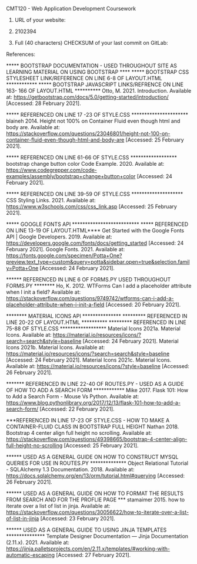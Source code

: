 CMT120 - Web Application Development Coursework

1. URL of your website:

2. 2102394

3. Full (40 characters) CHECKSUM of your last commit on GitLab:

References:

*****  BOOTSTRAP DOCUMENTATION - USED THROUGHOUT SITE AS LEARNING MATERIAL ON USING BOOTSTRAP ****
*****  BOOTSTRAP CSS STYLESHEET LINK/REFERENCE ON LINE 6-8 OF LAYOUT.HTML ************
*****  BOOTSTRAP JAVASCRIPT LINKS/REFRENCE ON LINE 163- 166 OF LAYOUT.HTML ********** 
Otto, M. 2021. Introduction. Available at: https://getbootstrap.com/docs/5.0/getting-started/introduction/ [Accessed: 28 February 2021].

***** REFERENCED ON LINE 17 -23 OF STYLE.CSS  **********************
blaineh 2014. Height not 100% on Container Fluid even though html and body are. Available at: https://stackoverflow.com/questions/23046801/height-not-100-on-container-fluid-even-though-html-and-body-are [Accessed: 25 February 2021].

***** REFERENCED ON LINE 61-66 OF STYLE.CSS  ******************
bootstrap change button color Code Example. 2020. Available at: https://www.codegrepper.com/code-examples/assembly/bootstrap+change+button+color [Accessed: 24 February 2021].

***** REFERENCED ON LINE 39-59 OF STYLE.CSS ********************
CSS Styling Links. 2021. Available at: https://www.w3schools.com/css/css_link.asp [Accessed: 25 February 2021].


***** GOOGLE FONTS API **************************
***** REFERENCED ON LINE 13-19 OF LAYOUT.HTML****
Get Started with the Google Fonts API  |  Google Developers. 2019. Available at: https://developers.google.com/fonts/docs/getting_started [Accessed: 24 February 2021].
Google Fonts. 2021. Available at: https://fonts.google.com/specimen/Potta+One?preview.text_type=custom&query=potta&sidebar.open=true&selection.family=Potta+One [Accessed: 24 February 2021].

****** REFERENCED IN LINE 6 OF FORMS.PY USED THROUGHOUT FORMS.PY ********
Ho, K. 2012. WTForms Can I add a placeholder attribute when I init a field? Available at: https://stackoverflow.com/questions/9749742/wtforms-can-i-add-a-placeholder-attribute-when-i-init-a-field [Accessed: 20 February 2021].

******** MATERIAL ICONS API *************** 
********* REFERENCED IN LINE 20-22 OF LAYOUT.HTML    **********
********* REFERENCED IN LINE 75-88 OF STYLE.CSS ******************
Material Icons 2021a. Material Icons. Available at: https://material.io/resources/icons/?search=search&style=baseline [Accessed: 24 February 2021].
Material Icons 2021b. Material Icons. Available at: https://material.io/resources/icons/?search=search&style=baseline [Accessed: 24 February 2021].
Material Icons 2021c. Material Icons. Available at: https://material.io/resources/icons/?style=baseline [Accessed: 26 February 2021].


******* REFERENCED IN LINE 22-40 OF ROUTES.PY - USED AS A GUIDE OF HOW TO ADD A SEARCH FORM  ************
Mike 2017. Flask 101: How to Add a Search Form - Mouse Vs Python. Available at: https://www.blog.pythonlibrary.org/2017/12/13/flask-101-how-to-add-a-search-form/ [Accessed: 22 February 2021].


***REFERENCED IN LINE 17-23 OF STYLE.CSS - HOW TO MAKE A CONTAINER-FLUID CLASS IN BOOTSTRAP FULL HEIGHT
Nathan 2018. Bootstrap 4 center align full height no scrolling. Available at: https://stackoverflow.com/questions/49398665/bootstrap-4-center-align-full-height-no-scrolling [Accessed: 25 February 2021].

****** USED AS A GENERAL GUIDE ON HOW TO CONSTRUCT MYSQL QUERIES FOR USE IN ROUTES.PY **************
Object Relational Tutorial -   SQLAlchemy 1.3 Documentation. 2018. Available at: https://docs.sqlalchemy.org/en/13/orm/tutorial.html#querying [Accessed: 26 February 2021].

****** USED AS A GENERAL GUIDE ON HOW TO FORMAT THE RESULTS FROM SEARCH AND FOR THE PROFLIE PAGE ***
stamaimer 2015. how to iterate over a list of list in jinja. Available at: https://stackoverflow.com/questions/30056622/how-to-iterate-over-a-list-of-list-in-jinja [Accessed: 23 February 2021].

****** USED AS A GENERAL GUIDE TO USING JINJA TEMPLATES   ***************
Template Designer Documentation — Jinja Documentation (2.11.x). 2021. Available at: https://jinja.palletsprojects.com/en/2.11.x/templates/#working-with-automatic-escaping [Accessed: 27 February 2021].
